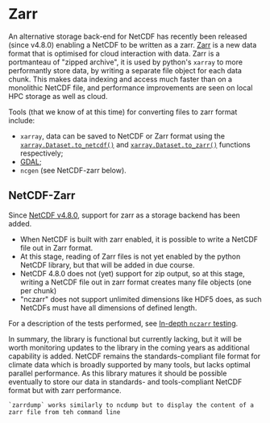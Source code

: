 # Zarr
An alternative storage back-end for NetCDF has recently been released (since v4.8.0) enabling a NetCDF to be written as a zarr.
[Zarr](https://zarr.readthedocs.io/en/stable/) is a new data format that is optimised for cloud interaction with data. Zarr is a portmanteau of "zipped archive", it is used by python's `xarray` to more performantly store data, by writing a separate file object for each data chunk. This makes data indexing and access much faster than on a monolithic NetCDF file, and performance improvements are seen on local HPC storage as well as cloud.

Tools (that we know of at this time) for converting files to zarr format include:
* `xarray`, data can be saved to NetCDF or Zarr format using the [`xarray.Dataset.to_netcdf()`](https://docs.xarray.dev/en/latest/generated/xarray.Dataset.to_netcdf.html) and [`xarray.Dataset.to_zarr()`](https://docs.xarray.dev/en/latest/generated/xarray.Dataset.to_zarr.html) functions respectively;
* [GDAL](https://gdal.org/drivers/raster/zarr.html#examples);
* `ncgen` (see NetCDF-zarr below).


## NetCDF-Zarr

Since [NetCDF v4.8.0](https://www.unidata.ucar.edu/blogs/developer/entry/overview-of-zarr-support-in), support for zarr as a storage backend has been added.

* When NetCDF is built with zarr enabled, it is possible to write a NetCDF file out in Zarr format. 
* At this stage, reading of Zarr files is not yet enabled by the python NetCDF library, but that will be added in due course.
* NetCDF 4.8.0 does not (yet) support for zip output, so at this stage, writing a NetCDF file out in zarr format creates many file objects (one per chunk)
* "nczarr" does not support unlimited dimensions like HDF5 does, as such NetCDFs must have all dimensions of defined length. 

For a description of the tests performed, see [In-depth `nczarr` testing](https://acdguide.github.io/BigData/nczarr_test.html). 

In summary, the library is functional but currently lacking, but it will be worth monitoring updates to the library in the coming years as additional capability is added.
NetCDF remains the standards-compliant file format for climate data which is broadly supported by many tools, but lacks optimal parallel performance. As this library matures it should be possible eventually to store our data in standards- and tools-compliant NetCDF format but with zarr performance.

```{admonition} **zarrdump**
`zarrdump` works similarly to ncdump but to display the content of a zarr file from teh command line 
```
